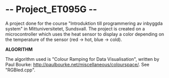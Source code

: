 # -- Project_ET095G --
A project done for the course "Introduktion till programmering av inbyggda system" in Mittuniversitetet, Sundsvall. The project is created on a microcontroller which uses the heat sensor to display a color depending on the temperature of the sensor (red -> hot, blue -> cold).

**ALGORITHM**

The algorithm used is "Colour Ramping for Data Visualisation", written by Paul Bourke: http://paulbourke.net/miscellaneous/colourspace/. See "RGBled.cpp".
